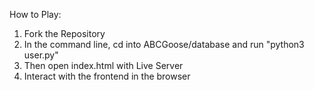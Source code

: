 How to Play:

1. Fork the Repository
2. In the command line, cd into ABCGoose/database and run "python3 user.py"
3. Then open index.html with Live Server
4. Interact with the frontend in the browser
